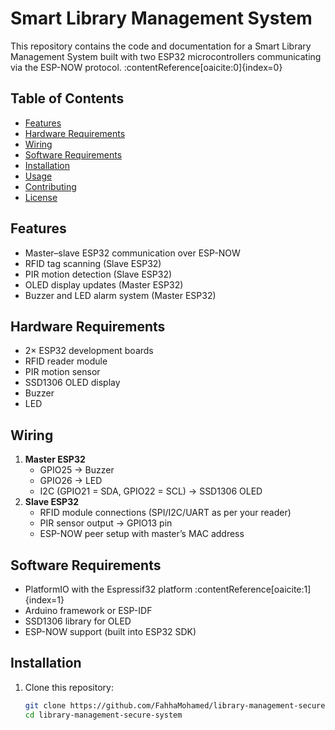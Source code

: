 # Smart Library Management System

This repository contains the code and documentation for a Smart Library Management System built with two ESP32 microcontrollers communicating via the ESP-NOW protocol. :contentReference[oaicite:0]{index=0}

## Table of Contents
- [Features](#features)
- [Hardware Requirements](#hardware-requirements)
- [Wiring](#wiring)
- [Software Requirements](#software-requirements)
- [Installation](#installation)
- [Usage](#usage)
- [Contributing](#contributing)
- [License](#license)

## Features
- Master–slave ESP32 communication over ESP-NOW
- RFID tag scanning (Slave ESP32)
- PIR motion detection (Slave ESP32)
- OLED display updates (Master ESP32)
- Buzzer and LED alarm system (Master ESP32)

## Hardware Requirements
- 2× ESP32 development boards
- RFID reader module
- PIR motion sensor
- SSD1306 OLED display
- Buzzer
- LED

## Wiring
1. **Master ESP32**  
   - GPIO25 → Buzzer  
   - GPIO26 → LED  
   - I2C (GPIO21 = SDA, GPIO22 = SCL) → SSD1306 OLED  
2. **Slave ESP32**  
   - RFID module connections (SPI/I2C/UART as per your reader)  
   - PIR sensor output → GPIO13 pin  
   - ESP-NOW peer setup with master’s MAC address

## Software Requirements
- PlatformIO with the Espressif32 platform :contentReference[oaicite:1]{index=1}
- Arduino framework or ESP-IDF
- SSD1306 library for OLED
- ESP-NOW support (built into ESP32 SDK)

## Installation
1. Clone this repository:
   ```bash
   git clone https://github.com/FahhaMohamed/library-management-secure-system.git
   cd library-management-secure-system
